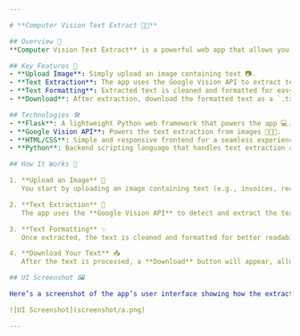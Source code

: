 ```yaml
---

# **Computer Vision Text Extract 📸📝**

## Overview 🌟
**Computer Vision Text Extract** is a powerful web app that allows you to extract text from images using the Google Vision API. Once extracted, the text is cleaned, formatted, and saved as a `.txt` file on the server. You can then download the file with just one click! 💾✨

## Key Features 🚀
- **Upload Image**: Simply upload an image containing text 📷.
- **Text Extraction**: The app uses the Google Vision API to extract text from the image 🧠💡.
- **Text Formatting**: Extracted text is cleaned and formatted for easy reading ✨📄.
- **Download**: After extraction, download the formatted text as a `.txt` file 📥.

## Technologies 🛠️
- **Flask**: A lightweight Python web framework that powers the app 💻.
- **Google Vision API**: Powers the text extraction from images 🧑‍💻🤖.
- **HTML/CSS**: Simple and responsive frontend for a seamless experience 🌐.
- **Python**: Backend scripting language that handles text extraction and formatting 🐍.

## How It Works 🔄

1. **Upload an Image** 📸  
   You start by uploading an image containing text (e.g., invoices, receipts, or notes).

2. **Text Extraction** 🧠  
   The app uses the **Google Vision API** to detect and extract the text from the image.

3. **Text Formatting** ✨  
   Once extracted, the text is cleaned and formatted for better readability.

4. **Download Your Text** 📥  
   After the text is processed, a **Download** button will appear, allowing you to save the formatted text to your device as a `.txt` file.

## UI Screenshot 🖼️

Here’s a screenshot of the app’s user interface showing how the extracted text is displayed along with the **Download** button once the process is complete:

![UI Screenshot](screenshot/a.png)

---
```

